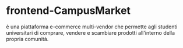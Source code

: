 # frontend-CampusMarket
 è una piattaforma e-commerce multi-vendor che permette agli studenti universitari di comprare, vendere e scambiare prodotti all'interno della propria comunità.
